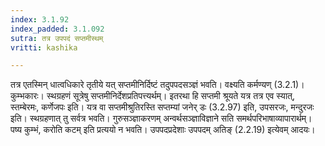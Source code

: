 ```yaml
---
index: 3.1.92
index_padded: 3.1.092
sutra: तत्र उपपदं सप्तमीस्थम्
vritti: kashika

---
```

तत्र एतस्मिन् धात्वधिकारे तृतीये यत् सप्तमीनिर्दिष्टं तदुपपदसञ्ज्ञं भवति। वक्ष्यति कर्मण्यण् (3.2.1)। कुम्भकारः। स्थग्रहणं सूत्रेषु सप्तमीनिर्देशप्रतिपत्त्यर्थम्। इतरथा हि सप्तमी श्रूयते यत्र तत्र एव स्यात्, स्तम्बेरमः, कर्णेजपः इति। यत्र वा सप्तमीश्रुतिरस्ति सप्तम्यां जनेर् डः (3.2.97) इति, उपसरजः, मन्दुरजः इति। स्थग्रहणात् तु सर्वत्र भवति। गुरुसञ्ज्ञाकरणम् अन्वर्थसञ्ज्ञाविज्ञाने सति समर्थपरिभाषाव्यापारार्थम्। पष्य कुम्भं, करोति कटम् इति प्रत्ययो न भवति। उपपदप्रदेशाः उपपदम् अतिङ् (2.2.19) इत्येवम् आदयः।
